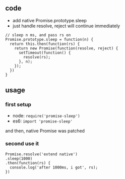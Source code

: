 ## code

* add native Promise.prototype.sleep
* just handle resolve, reject will continue immediately

```
// sleep n ms, and pass rs on
Promise.prototype.sleep = function(n) {
  return this.then(function(rs) {
    return new Promise(function(resolve, reject) {
      setTimeout(function() {
        resolve(rs);
      }, n);
    });
  })
}
```

## usage

### first setup

* node: `require('promise-sleep')`
* es6: `import 'promise-sleep'`

and then, native Promise was patched

### second use it

```
Promise.resolve('extend native')
.sleep(1000)
.then(function(rs) {
  console.log('after 1000ms, i got', rs);
})
```















